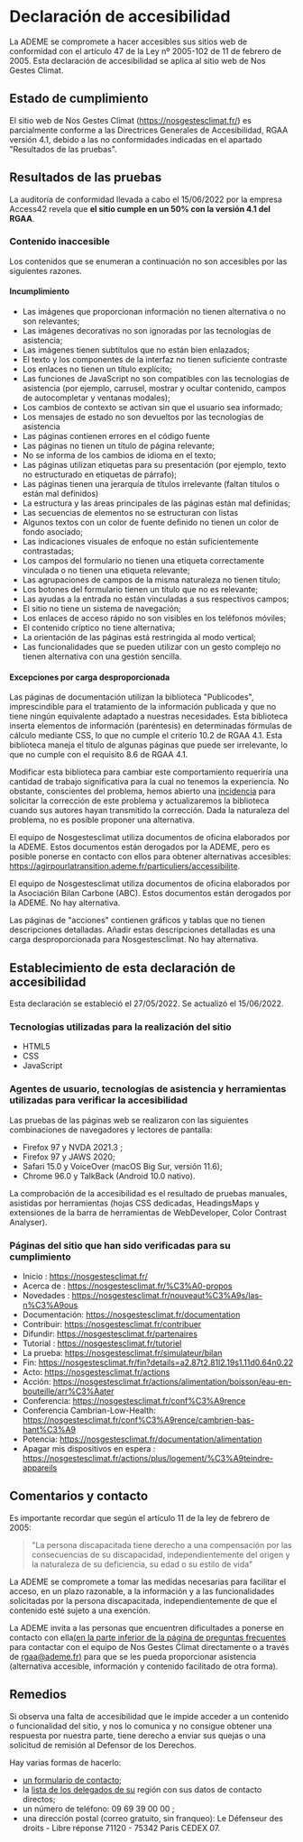 # Declaración de accesibilidad

La ADEME se compromete a hacer accesibles sus sitios web de conformidad
con el artículo 47 de la Ley nº 2005-102 de 11 de febrero de 2005. Esta
declaración de accesibilidad se aplica al sitio web de Nos Gestes
Climat.

## Estado de cumplimiento

El sitio web de Nos Gestes Climat (https://nosgestesclimat.fr/) es
parcialmente conforme a las Directrices Generales de Accesibilidad, RGAA
versión 4.1, debido a las no conformidades indicadas en el apartado
"Resultados de las pruebas".

## Resultados de las pruebas

La auditoría de conformidad llevada a cabo el 15/06/2022 por la empresa
Access42 revela que **el sitio cumple en un 50% con la versión 4.1 del
RGAA**.

### Contenido inaccesible

Los contenidos que se enumeran a continuación no son accesibles por las
siguientes razones.

#### Incumplimiento

- Las imágenes que proporcionan información no tienen alternativa o no
  son relevantes;
- Las imágenes decorativas no son ignoradas por las tecnologías de
  asistencia;
- Las imágenes tienen subtítulos que no están bien enlazados;
- El texto y los componentes de la interfaz no tienen suficiente
  contraste
- Los enlaces no tienen un título explícito;
- Las funciones de JavaScript no son compatibles con las tecnologías
  de asistencia (por ejemplo, carrusel, mostrar y ocultar contenido,
  campos de autocompletar y ventanas modales);
- Los cambios de contexto se activan sin que el usuario sea informado;
- Los mensajes de estado no son devueltos por las tecnologías de
  asistencia
- Las páginas contienen errores en el código fuente
- Las páginas no tienen un título de página relevante;
- No se informa de los cambios de idioma en el texto;
- Las páginas utilizan etiquetas para su presentación (por ejemplo,
  texto no estructurado en etiquetas de párrafo);
- Las páginas tienen una jerarquía de títulos irrelevante (faltan
  títulos o están mal definidos)
- La estructura y las áreas principales de las páginas están mal
  definidas;
- Las secuencias de elementos no se estructuran con listas
- Algunos textos con un color de fuente definido no tienen un color de
  fondo asociado;
- Las indicaciones visuales de enfoque no están suficientemente
  contrastadas;
- Los campos del formulario no tienen una etiqueta correctamente
  vinculada o no tienen una etiqueta relevante;
- Las agrupaciones de campos de la misma naturaleza no tienen título;
- Los botones del formulario tienen un título que no es relevante;
- Las ayudas a la entrada no están vinculadas a sus respectivos
  campos;
- El sitio no tiene un sistema de navegación;
- Los enlaces de acceso rápido no son visibles en los teléfonos
  móviles;
- El contenido críptico no tiene alternativa;
- La orientación de las páginas está restringida al modo vertical;
- Las funcionalidades que se pueden utilizar con un gesto complejo no
  tienen alternativa con una gestión sencilla.

#### Excepciones por carga desproporcionada

Las páginas de documentación utilizan la biblioteca "Publicodes",
imprescindible para el tratamiento de la información publicada y que no
tiene ningún equivalente adaptado a nuestras necesidades. Esta
biblioteca inserta elementos de información (paréntesis) en determinadas
fórmulas de cálculo mediante CSS, lo que no cumple el criterio 10.2 de
RGAA 4.1. Esta biblioteca maneja el título de algunas páginas que puede
ser irrelevante, lo que no cumple con el requisito 8.6 de RGAA 4.1.

Modificar esta biblioteca para cambiar este comportamiento requeriría
una cantidad de trabajo significativa para la cual no tenemos la
experiencia. No obstante, conscientes del problema, hemos abierto una
[incidencia](https://github.com/betagouv/publicodes/issues/226) para
solicitar la corrección de este problema y actualizaremos la biblioteca
cuando sus autores hayan transmitido la corrección. Dada la naturaleza
del problema, no es posible proponer una alternativa.

El equipo de Nosgestesclimat utiliza documentos de oficina elaborados por la
ADEME. Estos documentos están derogados por la ADEME, pero es posible
ponerse en contacto con ellos para obtener alternativas accesibles:
https://agirpourlatransition.ademe.fr/particuliers/accessibilite.

El equipo de Nosgestesclimat utiliza documentos de oficina elaborados por la
Asociación Bilan Carbone (ABC). Estos documentos están derogados por la
ADEME. No hay alternativa.

Las páginas de "acciones" contienen gráficos y tablas que no tienen
descripciones detalladas. Añadir estas descripciones detalladas es una
carga desproporcionada para Nosgestesclimat. No hay alternativa.

## Establecimiento de esta declaración de accesibilidad

Esta declaración se estableció el 27/05/2022. Se actualizó el
15/06/2022.

### Tecnologías utilizadas para la realización del sitio

- HTML5
- CSS
- JavaScript

### Agentes de usuario, tecnologías de asistencia y herramientas utilizadas para verificar la accesibilidad

Las pruebas de las páginas web se realizaron con las siguientes
combinaciones de navegadores y lectores de pantalla:

- Firefox 97 y NVDA 2021.3 ;
- Firefox 97 y JAWS 2020;
- Safari 15.0 y VoiceOver (macOS Big Sur, versión 11.6);
- Chrome 96.0 y TalkBack (Android 10.0 nativo).

La comprobación de la accesibilidad es el resultado de pruebas manuales,
asistidas por herramientas (hojas CSS dedicadas, HeadingsMaps y
extensiones de la barra de herramientas de WebDeveloper, Color Contrast
Analyser).

### Páginas del sitio que han sido verificadas para su cumplimiento

- Inicio : https://nosgestesclimat.fr/
- Acerca de : https://nosgestesclimat.fr/%C3%A0-propos
- Novedades :
  https://nosgestesclimat.fr/nouveaut%C3%A9s/las-n%C3%A9ous
- Documentación: https://nosgestesclimat.fr/documentation
- Contribuir: https://nosgestesclimat.fr/contribuer
- Difundir: https://nosgestesclimat.fr/partenaires
- Tutorial : https://nosgestesclimat.fr/tutoriel
- La prueba: https://nosgestesclimat.fr/simulateur/bilan
- Fin:
  https://nosgestesclimat.fr/fin?details=a2.87t2.81l2.19s1.11d0.64n0.22
- Acto: https://nosgestesclimat.fr/actions
- Acción:
  https://nosgestesclimat.fr/actions/alimentation/boisson/eau-en-bouteille/arr%C3%Aater
- Conferencia: https://nosgestesclimat.fr/conf%C3%A9rence
- Conferencia Cambrian-Low-Health:
  https://nosgestesclimat.fr/conf%C3%A9rence/cambrien-bas-hant%C3%A9
- Potencia: https://nosgestesclimat.fr/documentation/alimentation
- Apagar mis dispositivos en espera :
  https://nosgestesclimat.fr/actions/plus/logement/%C3%A9teindre-appareils

## Comentarios y contacto

Es importante recordar que según el artículo 11 de la ley de febrero de
2005:

> "La persona discapacitada tiene derecho a una compensación por las
> consecuencias de su discapacidad, independientemente del origen y la
> naturaleza de su deficiencia, su edad o su estilo de vida"

La ADEME se compromete a tomar las medidas necesarias para facilitar el
acceso, en un plazo razonable, a la información y a las funcionalidades
solicitadas por la persona discapacitada, independientemente de que el
contenido esté sujeto a una exención.

La ADEME invita a las personas que encuentren dificultades a ponerse en
contacto con ella[(en la parte inferior de la página de preguntas
frecuentes](/contribuer) para contactar con el equipo de Nos Gestes
Climat directamente o a través de [rgaa@ademe.fr)](mailto:rgaa@ademe.fr)
para que se les pueda proporcionar asistencia (alternativa accesible,
información y contenido facilitado de otra forma).

## Remedios

Si observa una falta de accesibilidad que le impide acceder a un
contenido o funcionalidad del sitio, y nos lo comunica y no consigue
obtener una respuesta por nuestra parte, tiene derecho a enviar sus
quejas o una solicitud de remisión al Defensor de los Derechos.

Hay varias formas de hacerlo:

- [un formulario de
  contacto](https://formulaire.defenseurdesdroits.fr/code/afficher.php?ETAPE=accueil_2016);
- la [lista de los delegados de
  su](https://www.defenseurdesdroits.fr/office/) región con sus datos
  de contacto directos;
- un número de teléfono: 09 69 39 00 00 ;
- una dirección postal (correo gratuito, sin franqueo): Le Défenseur
  des droits - Libre réponse 71120 - 75342 Paris CEDEX 07.
